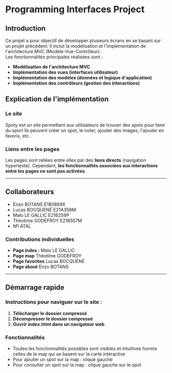 # Programming Interfaces Project

## Introduction
Ce projet a pour objectif de développer plusieurs écrans en se basant sur un projet précédent. Il inclut la modélisation et l'implémentation de l'architecture MVC (Modèle-Vue-Contrôleur).  
Les fonctionnalités principales réalisées sont :  
- **Modélisation de l'architecture MVC**  
- **Implémentation des vues (interfaces utilisateur)**  
- **Implémentation des modèles (données et logique d'application)**  
- **Implémentation des contrôleurs (gestion des interactions)**  

## Explication de l'implémentation
### Le site
Spoty est un site permettant aux utilisateurs de trouver des spots pour faire du sport
Ils peuvent créer un spot, le noter, ajouter des images, l'ajouter en favoris, etc..

### Liens entre les pages
Les pages sont reliées entre elles par des **liens directs** (navigation hypertexte). Cependant, **les fonctionnalités associées aux interactions entre les pages ne sont pas activées**.

---

## Collaborateurs
- Enzo BOTANS E180869X
- Lucas BOCQUENÉ E21A358M
- Malo LE GALLIC E216259P
- Théotime GODEFROY E218557M
- M1 ATAL

### Contributions individuelles
- **Page index :** Malo LE GALLIC
- **Page map** Théotime GODEFROY
- **Page favorites** Lucas BOCQUENÉ
- **Page about** Enzo BOTANS

---

## Démarrage rapide
### Instructions pour naviguer sur le site :
1. **Télécharger le dossier compressé**  
2. **Décompresser le dossier compressé**  
3. **Ouvrir index.html dans un navigateur web**

### Fonctionnalités
- Toutes les fonctionnalités possibles sont visibles et intuitives hormis celles de la map qui se basent sur la carte intéractive
- Pour ajouter un spot sur la map : clique gauche
- Pour consulter un spot sur la map : clique gauche sur le spot

